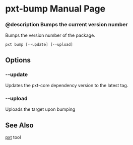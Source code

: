 # pxt-bump Manual Page

### @description Bumps the current version number

Bumps the version number of the package.

    pxt bump [--update] [--upload] 
    

## Options

### --update

Updates the pxt-core dependency version to the latest tag.

### --upload

Uploads the target upon bumping

## See Also

[pxt](/cli) tool